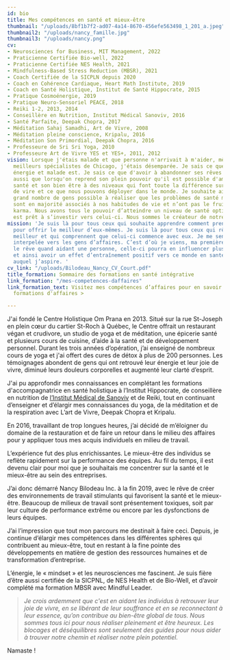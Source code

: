 ```yaml
---
id: bio
title: Mes compétences en santé et mieux-être
thumbnail: "/uploads/8bf1b7f2-ad07-4a14-8670-456efe563498_1_201_a.jpeg"
thumbnail2: "/uploads/nancy_famille.jpg"
thumbnail3: "/uploads/nancy.png"
cv:
- Neurosciences for Business, MIT Management, 2022
- Praticienne Certifiée Bio-well, 2022
- Praticienne Certifiée NES Health, 2021
- Mindfulness-Based Stress Reduction (MBSR), 2021
- Coach Certifiée de la SICPLN depuis 2020
- Coach en Cohérence Cardiaque, Heart Math Institute, 2019
- Coach en Santé Holistique, Institut de Santé Hippocrate, 2015
- Pratique Cosmoénergie, 2019
- Pratique Neuro-Sensoriel PEACE, 2018
- Reiki 1-2, 2013, 2014
- Conseillère en Nutrition, Institut Médical Sanoviv, 2016
- Santé Parfaite, Deepak Chopra, 2017
- Méditation Sahaj Samadhi, Art de Vivre, 2008
- Méditation pleine conscience, Kripalu, 2016
- Méditation Son Primordial, Deepak Chopra, 2016
- Professeure de Sri Sri Yoga, 2010
- Professeure Art de Vivre YES et YES+, 2011, 2012
vision: Lorsque j'étais malade et que personne n'arrivait à m'aider, même pas les
  meilleurs spécialistes de Chicago, j'étais désemparée. Je sais ce que vivre sans
  énergie et malade est. Je sais ce que d'avoir à abandonner ses rêves est. Je sais
  aussi que lorsqu'on reprend son plein pouvoir qu'il est possible d'améliorer sa
  santé et son bien être à des niveaux qui font toute la différence sur notre joie
  de vire et ce que nous pouvons déployer dans le monde. Je souhaite aider le plus
  grand nombre de gens possible à réaliser que les problèmes de santé mentale et physique
  sont en majorité associés à nos habitudes de vie et n’ont pas le fruit d’un mauvais
  karma. Nous avons tous le pouvoir d’atteindre un niveau de santé optimale si on
  est prêt à s’investir vers celui-ci. Nous sommes le créateur de notre expérience!
mission: 'Je suis là pour tous ceux qui souhaite apprendre comment prendre soin d’eux
  pour offrir le meilleur d’eux-mêmes. Je suis là pour tous ceux qui rêvent d’un monde
  meilleur et qui comprennent que celui-ci commence avec eux. Je me sens particulièrement
  interpelée vers les gens d’affaires. C’est d’où je viens, ma première passion. J’ai
  le rêve quand aidant une personne, celle-ci pourra en influencer plusieurs autres
  et ainsi avoir un effet d’entraînement positif vers ce monde en santé et heureux
  auquel j’aspire. '
cv_link: "/uploads/Bilodeau_Nancy_CV_Court.pdf"
title_formation: Sommaire des formations en santé intégrative
link_formation: "/mes-competences-daffaires"
link_formation_text: Visitez mes compétences d’affaires pour en savoir plus sur mes
  formations d'affaires >

---
```

J'ai fondé le Centre Holistique Om Prana en 2013. Situé sur la rue St-Joseph en plein cœur du cartier St-Roch à Québec, le Centre offrait un restaurant végan et crudivore, un studio de yoga et de méditation, une épicerie santé et plusieurs cours de cuisine, d’aide à la santé et de développement personnel. Durant les trois années d’opération, j’ai enseigné de nombreux cours de yoga et j'ai offert des cures de détox à plus de 200 personnes. Les témoignages abondent de gens qui ont retrouvé leur énergie et leur joie de vivre, diminué leurs douleurs corporelles et augmenté leur clarté d’esprit.

J'ai pu approfondir mes connaissances en complétant les formations d'accompagnatrice en santé holistique à l’Institut Hippocrate, de conseillère en nutrition de [l’Institut Médical de Sanoviv](http://www.sanoviv.com/) et de Reiki, tout en continuant d’enseigner et d’élargir mes connaissances du yoga, de la méditation et de la respiration avec L’art de Vivre, Deepak Chopra et Kripalu.

En 2016, travaillant de trop longues heures, j’ai décidé de m’éloigner du domaine de la restauration et de faire un retour dans le milieu des affaires pour y appliquer tous mes acquis individuels en milieu de travail.

L’expérience fut des plus enrichissantes. Le mieux-être des individus se reflète rapidement sur la performance des équipes. Au fil du temps, il est devenu clair pour moi que je souhaitais me concentrer sur la santé et le mieux-être au sein des entreprises.

J’ai donc démarré Nancy Bilodeau Inc. à la fin 2019, avec le rêve de créer des environnements de travail stimulants qui favorisent la santé et le mieux-être. Beaucoup de milieux de travail sont présentement toxiques, soit par leur culture de performance extrême ou encore par les dysfonctions de leurs équipes.

J’ai l’impression que tout mon parcours me destinait à faire ceci. Depuis, je continue d’élargir mes compétences dans les différentes sphères qui contribuent au mieux-être, tout en restant à la fine pointe des développements en matière de gestion des ressources humaines et de transformation d’entreprise.

L’énergie, le « mindset » et les neurosciences me fascinent. Je suis fière d’être aussi certifiée de la SICPNL, de NES Health et de Bio-Well, et d’avoir complété ma formation MBSR avec Mindful Leader.

> _Je crois ardemment que c'est en aidant les individus à retrouver leur joie de vivre, en se libérant de leur souffrance et en se reconnectant à leur essence, qu’on contribue au bien-être global de tous. Nous sommes tous ici pour nous réaliser pleinement et être heureux. Les blocages et déséquilibres sont seulement des guides pour nous aider à trouver notre chemin et réaliser notre plein potentiel._

Namaste !